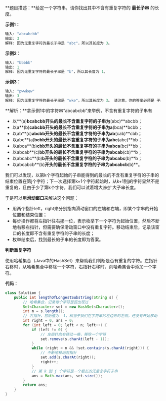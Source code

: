 **题目描述：**给定一个字符串，请你找出其中不含有重复字符的 **最长子串** 的长度。

**示例1：**

```c++
输入: "abcabcbb"
输出: 3 
解释: 因为无重复字符的最长子串是 "abc"，所以其长度为 3。
```

**示例2：**

```c++
输入: "bbbbb"
输出: 1
解释: 因为无重复字符的最长子串是 "b"，所以其长度为 1。
```

**示例3：**

```c++
输入: "pwwkew"
输出: 3
解释: 因为无重复字符的最长子串是 "wke"，所以其长度为 3。 请注意，你的答案必须是 子串 的长度，"pwke" 是一个子序列，不是子串。
```

**解析：**拿示例1中的字符串“abcabcbb”来举例，不含有重复字符的子串有

- 以**(a)**bcabcbb开头的最长不含重复字符的子串为**(abc)**abcbb；
- 以a**(b)**cabcbb开头的最长不含重复字符的子串为a**(bca)**bcbb；
- 以ab**(c)**abcbb开头的最长不含重复字符的子串为ab**(cab)**cbb；
- 以abc**(a)**bcbb开头的最长不含重复字符的子串为abc**(abc)**bb；
- 以abca**(b)**cbb开头的最长不含重复字符的子串为abca**(bc)**bb；
- 以abcab**(c)**bb开头的最长不含重复字符的子串为abcab**(cb)**b；
- 以abcabc**(b)**b开头的最长不含重复字符的子串为abcabc**(b)**b；
- 以abcabcb**(b)**开头的最长不含重复字符的子串为abcabcb**(b)**。

我们可以发现，以第k个字符起始的子串能得到的最长的不含有重复字符的子串的结束位置在第j个字符；下一次选择第k+1个字符起始时，从k+1到j的字符显然不是重复的，且由于少了第k个字符，我们可以试着增大j来扩大子串长度。

于是可以用**滑动窗口**来解决这个问题：

- 用两个指针left，right来分别指向滑动窗口的左端和右端，即某个字串的开始位置和结束位置；
- 每步操作都将左指针往右挪一位，表示枚举下一个字符为起始位置，然后不断地右移右指针，但需要确保滑动窗口中没有重复字符。移动结束后，记录该窗口的长度即不含有重复字符的子串的长度；
- 枚举结束后，找到最长的子串的长度即为答案。

**判断重复字符**

使用哈希集合（Java中的HashSet）来帮助我们判断是否有重复的字符。左指针右移时，从哈希集合中移除一个字符，右指针右移时，向哈希集合中添加一个字符。

**代码：**

```java
class Solution {
    public int lengthOfLongestSubstring(String s) {
        // 哈希集合，记录每个字符是否出现过
        Set<Character> set = new HashSet<Character>();
        int n = s.length();
        // 右指针，初始值为 -1，相当于我们在字符串的左边界的左侧，还没有开始移动
        int right = 0, ans = 0;
        for (int left = 0; left < n; left++) {
            if (left != 0) {
                // 左指针向右移动一格，移除一个字符
                set.remove(s.charAt(left - 1));
            }
            while (right < n && !set.contains(s.charAt(right))) {
                // 不断地移动右指针
                set.add(s.charAt(right));
                right++;
            }
            // 第 k 到 j 个字符是一个极长的无重复字符子串
            ans = Math.max(ans, set.size());
        }
        return ans;
    }
}

```

